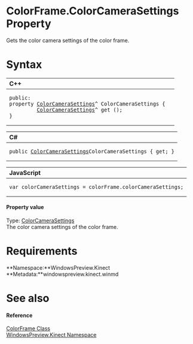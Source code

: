 ColorFrame.ColorCameraSettings Property  
=======================================  

Gets the color camera settings of the color frame. <span id="syntaxSection"></span>

Syntax  
======  

<table>
<colgroup>
<col width="100%" />
</colgroup>
<thead>
<tr class="header">
<th align="left">C++</th>
</tr>
</thead>
<tbody>
<tr class="odd">
<td align="left"><pre><code>public:  
property <a href="../../ColorCameraSettings_Class.md">ColorCameraSettings</a>^ ColorCameraSettings {  
         <a href="../../ColorCameraSettings_Class.md">ColorCameraSettings</a>^ get ();  
}</code></pre></td>
</tr>
</tbody>
</table>

<table>
<colgroup>
<col width="100%" />
</colgroup>
<thead>
<tr class="header">
<th align="left">C#</th>
</tr>
</thead>
<tbody>
<tr class="odd">
<td align="left"><pre><code>public <a href="../../ColorCameraSettings_Class.md">ColorCameraSettings</a>ColorCameraSettings { get; }</code></pre></td>
</tr>
</tbody>
</table>

<table>
<colgroup>
<col width="100%" />
</colgroup>
<thead>
<tr class="header">
<th align="left">JavaScript</th>
</tr>
</thead>
<tbody>
<tr class="odd">
<td align="left"><pre><code>var colorCameraSettings = colorFrame.colorCameraSettings;</code></pre></td>
</tr>
</tbody>
</table>

<span id="ID4EU"></span>
#### Property value  

Type: [ColorCameraSettings](../../ColorCameraSettings_Class.md)  
 The color camera settings of the color frame.  

<span id="requirements"></span>

Requirements  
============  

**Namespace:**WindowsPreview.Kinect  
**Metadata:**windowspreview.kinect.winmd  

<span id="ID4ECB"></span>

See also  
========  

<span id="ID4EEB"></span>
#### Reference  

[ColorFrame Class](../../ColorFrame_Class.md)  
 [WindowsPreview.Kinect Namespace](../../../Kinect.md)  



<!--Please do not edit the data in the comment block below.-->
<!--
TOCTitle : ColorCameraSettings Property
RLTitle : ColorFrame.ColorCameraSettings Property
KeywordK : ColorCameraSettings property
KeywordK : ColorFrame.ColorCameraSettings property
KeywordF : WindowsPreview.Kinect.ColorFrame.ColorCameraSettings
KeywordF : ColorFrame.ColorCameraSettings
KeywordF : ColorCameraSettings
KeywordF : WindowsPreview.Kinect.ColorFrame.ColorCameraSettings
KeywordA : P:WindowsPreview.Kinect.ColorFrame.ColorCameraSettings
AssetID : P:WindowsPreview.Kinect.ColorFrame.ColorCameraSettings
Locale : en-us
CommunityContent : 1
APIType : Managed
APILocation : windowspreview.kinect.winmd
APIName : WindowsPreview.Kinect.ColorFrame.ColorCameraSettings
TargetOS : Windows
TopicType : kbSyntax
DevLang : VB
DevLang : CSharp
DevLang : JavaScript
DevLang : C++
DocSet : K4Wv2
ProjType : K4Wv2Proj
Technology : Kinect for Windows
Product : Kinect for Windows SDK v2
productversion : 20
-->
